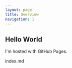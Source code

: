 ```yaml
---
layout: page
title: Overview
navigation: 1
---
```


## Hello World

I'm hosted with GitHub Pages.

 index.md

